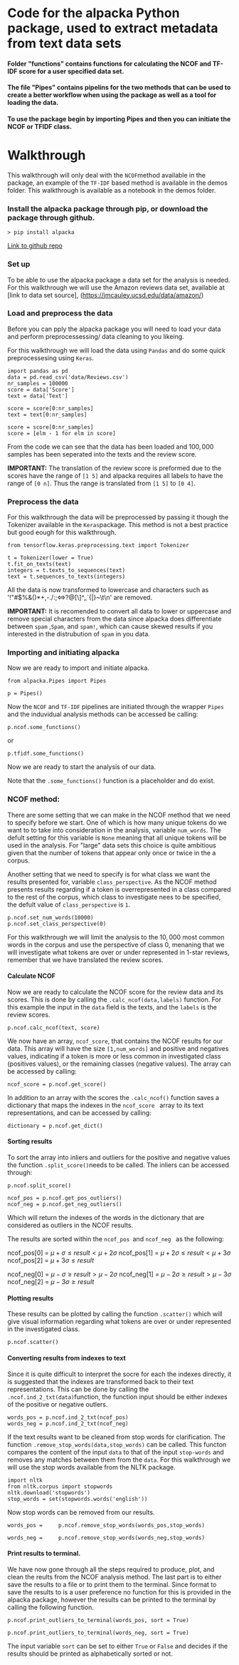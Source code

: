 
# Code for the alpacka Python package, used to extract metadata from text data sets
#### Folder "functions" contains functions for calculating the NCOF and TF-IDF score for a user specified data set. 
#### The file "Pipes" contains pipelins for the two methods that can be used to create a better workflow when using the package as well as a tool for loading the data.
#### To use the package begin by importing Pipes and then you can initiate the NCOF or TFIDF class. 


# Walkthrough
This walkthrough will only deal with the `NCOF`method available in the package, an example of the `TF-IDF` based method is available in the demos folder. This walkthrough is available as a notebook in the demos folder.
### Install the alpacka package through pip, or download the package through github.

    > pip install alpacka

[Link to github repo](https://github.com/BernhardMoller/alpacka)

### Set up
To be able to use the alpacka package a data set for the analysis is needed. For this walkthrough we will use the Amazon reviews data set, available at [link to data set source], (https://jmcauley.ucsd.edu/data/amazon/) 

		
### Load and preprocess the data 
Before you can pply the alpacka package you will need to load your data and perform preprocessessing/ data cleaning to you likeing. 

For this walkthrough we will load the data using `Pandas` and do some quick preprocessesing using `Keras`. 
  
 

    import pandas as pd
    data = pd.read_csv('data/Reviews.csv')
    nr_samples = 100000
    score = data['Score']
    text = data['Text']
    
	score = score[0:nr_samples]
	text = text[0:nr_samples]
	
	score = score[0:nr_samples]  
	score = [elm - 1 for elm in score]
    
From the code we can see that the data has been loaded and $100,000$ samples has been seperated into the texts and the review score. 

**IMPORTANT:** The translation of the review score is preformed due to the scores have the range of `[1 5]` and alpacka requires all labels to have the range of `[0 n]`. Thus the range is translated from `[1 5]` to `[0 4]`. 

### Preprocess the data
For this walkthrough the data will be preprocessed by passing it though the Tokenizer available in the `Keras`package. This method is not a best practice but good eough for this walkthrough. 

	from tensorflow.keras.preprocessing.text import Tokenizer
	
	t = Tokenizer(lower = True)  
    t.fit_on_texts(text)  
    integers = t.texts_to_sequences(text)  
    text = t.sequences_to_texts(integers)


All the data is now transformed to lowercase and characters such as 
'!"#$%&()*+,-./:;<=>?@[\\]^_`{|}~\t\n' are removed. 

**IMPORTANT:** It is recomended to convert all data to lower or uppercase and remove special characters from the data since alpacka does differentiate between `spam` ,`Spam`, and `spam!`, which can cause skewed results if you interested in the distrubution of `spam` in you data.

### Importing and initiating alpacka
Now we are ready to import and initiate alpacka. 
 
    from alpacka.Pipes import Pipes
	
	p = Pipes()


Now the `NCOF` and `TF-IDF` pipelines are initiated through the wrapper `Pipes` and the induvidual analysis methods can be accessed be calling:

    p.ncof.some_functions()
   or

    p.tfidf.some_functions()

Now we are ready to start the analysis of our data. 

Note that the  `.some_functions()` function is a placeholder and do exist.

### NCOF method:
There are some setting that we can make in the NCOF method that we need to specify before we start. One of which is how many unique tokens do we want to to take into consideration in the analysis, variable `num_words`. The defult setting for this variable is `None` meaning that all unique tokens will be used in the analysis. For "large" data sets this choice is quite ambitious given that the number of tokens that appear only once or twice in the a corpus. 

Another setting that we need to specify is for what class we want the results presented for, variable `class_perspective`. As the NCOF method presents results regarding if a token is overrepresented in a class compared to the rest of the corpus, which class to investigate nees to be specified, the defult value of `class_perspective` is `1`.

    p.ncof.set_num_words(10000)
    p.ncof.set_class_perspective(0)
For this walkthrough we will limit the analysis to the $10,000$ most common words in the corpus and use the perspective of class $0$, menaning that we will investigate what tokens are over or under represented in 1-star reviews, remember that we have translated the review scores. 
#### Calculate NCOF
Now we are ready to calculate the NCOF score for the review data and its scores. This is done by calling the `.calc_ncof(data,labels)` function.  For this example the input in the `data` field is the texts, and the `labels` is the review scores. 

    p.ncof.calc_ncof(text, score)
We now have an array, `ncof_score`, that contains the NCOF results for our data. This array will have the size `[1,num_words]` and positive and negatives values, indicating if a token is more or less common in investigated class (positives values), or the remaining classes (negative values). The array can be accessed by calling: 

	ncof_score = p.ncof.get_score()

In addition to an array with the scores the `.calc_ncof()` function saves a dictionary that maps the indexes in the  `ncof_score ` array to its text representations, and can be accessed by calling:

    dictionary = p.ncof.get_dict()


#### Sorting results
To sort the array into inliers and outliers for the positive and negative values the function `.split_score()`needs to be called. The inliers can be accessed through: 

    p.ncof.split_score()
    
    ncof_pos = p.ncof.get_pos_outliers()  
    ncof_neg = p.ncof.get_neg_outliers()
Which will return the indexes of the words in the dictionary that are considered as outliers in the NCOF results. 

The results are sorted within the `ncof_pos `and `ncof_neg ` as the following:

   ncof_pos[0] = $\mu+\sigma\leq result <\mu+2\sigma$
   ncof_pos[1] = $\mu+2\sigma\leq result <\mu+3\sigma$
   ncof_pos[2] = $\mu+3\sigma\leq result$
   
   ncof_neg[0] = $\mu-\sigma\geq result >\mu-2\sigma$
   ncof_neg[1] = $\mu-2\sigma\geq result >\mu-3\sigma$
   ncof_neg[2] = $\mu-3\sigma\geq result$

#### Plotting results
These results can be plotted by calling the function `.scatter()` which will give visual information regarding what tokens are over or under represented in the investigated class. 

    p.ncof.scatter()

#### Converting results from indexes to text
Since it is quite difficult to interpret the socre for each the indexes directly, it is suggested that the indexes are transformed back to their text representations. This can be done by calling the `.ncof.ind_2_txt(data)`function, the function input should be either indexes of the positive or negative outlers. 

	words_pos = p.ncof.ind_2_txt(ncof_pos)
	words_neg = p.ncof.ind_2_txt(ncof_neg)

If the text results want to be cleaned from stop words for clarification. The function `.remove_stop_words(data,stop_words)` can be called. This functon compares the content of the input `data` to that of the input `stop-words` and removes any matches between them from the `data`. For this walkthrough we will use the stop words available from the NLTK package. 

    import nltk  
	from nltk.corpus import stopwords  
	nltk.download('stopwords')  
	stop_words = set(stopwords.words('english'))

Now stop words can be removed from our results.

    words_pos = 	p.ncof.remove_stop_words(words_pos,stop_words)
    
    words_neg = 	p.ncof.remove_stop_words(words_neg,stop_words)

#### Print results to terminal. 
We have now gone through all the steps required to produce, plot, and clean the reults from the NCOF analysis method. The last part is to either save the results to a file or to print them to the terminal. Since format to save the results to is a user preference no function for this is provided in the alpacka package, however the results can be printed to the terminal by calling the following function.

    p.ncof.print_outliers_to_terminal(words_pos, sort = True)
    
    p.ncof.print_outliers_to_terminal(words_neg, sort = True)

The input variable `sort` can be set to either `True` or `False` and decides if the results should be printed as alphabetically sorted or not. 
   
